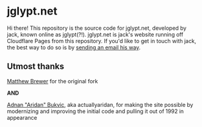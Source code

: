 # jglypt.net

Hi there! This repository is the source code for jglypt.net, developed by jack, known online as jglypt(?!). jglypt.net is jack's website running off Cloudflare Pages from this repository. If you'd like to get in touch with jack, the best way to do so is by [sending an email his way](mailto:jack@jglypt.net).


## Utmost thanks

[Matthew Brewer](https://thebrewergame.com/) for the original fork

**AND**

[Adnan "Aridan" Bukvic](https://aridan.net/), aka actuallyaridan, for making the site possible by modernizing and improving the initial code and pulling it out of 1992 in appearance
